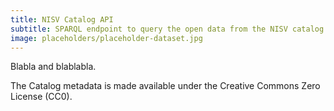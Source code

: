 ```yaml
---
title: NISV Catalog API 
subtitle: SPARQL endpoint to query the open data from the NISV catalog DAAN.
image: placeholders/placeholder-dataset.jpg
---
```


Blabla and blablabla.


The Catalog metadata is made available under the Creative Commons Zero License (CC0).
